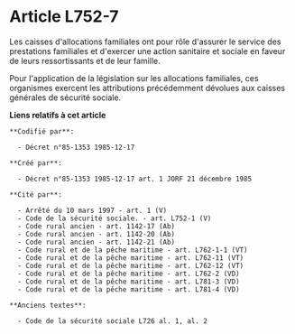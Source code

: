 # Article L752-7

Les caisses d'allocations familiales ont pour rôle d'assurer le service des prestations familiales et d'exercer une action
sanitaire et sociale en faveur de leurs ressortissants et de leur famille. 

Pour l'application de la législation sur les allocations familiales, ces organismes exercent les attributions précédemment
dévolues aux caisses générales de sécurité sociale.

**Liens relatifs à cet article**

	**Codifié par**:

	  - Décret n°85-1353 1985-12-17

	**Créé par**:

	  - Décret n°85-1353 1985-12-17 art. 1 JORF 21 décembre 1985

	**Cité par**:

	  - Arrêté du 10 mars 1997 - art. 1 (V)
	  - Code de la sécurité sociale. - art. L752-1 (V)
	  - Code rural ancien - art. 1142-17 (Ab)
	  - Code rural ancien - art. 1142-20 (Ab)
	  - Code rural ancien - art. 1142-21 (Ab)
	  - Code rural et de la pêche maritime - art. L762-1-1 (VT)
	  - Code rural et de la pêche maritime - art. L762-11 (VT)
	  - Code rural et de la pêche maritime - art. L762-12 (VT)
	  - Code rural et de la pêche maritime - art. L762-2 (VD)
	  - Code rural et de la pêche maritime - art. L781-3 (VD)
	  - Code rural et de la pêche maritime - art. L781-4 (VD)

	**Anciens textes**:

	  - Code de la sécurité sociale L726 al. 1, al. 2
